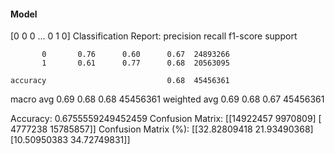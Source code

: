 #### Model
[0 0 0 ... 0 1 0]
Classification Report:
              precision    recall  f1-score   support

           0       0.76      0.60      0.67  24893266
           1       0.61      0.77      0.68  20563095

    accuracy                           0.68  45456361
   macro avg       0.69      0.68      0.68  45456361
weighted avg       0.69      0.68      0.67  45456361

Accuracy: 0.6755559249452459
Confusion Matrix:
[[14922457  9970809]
 [ 4777238 15785857]]
Confusion Matrix (%):
[[32.82809418 21.93490368]
 [10.50950383 34.72749831]]
